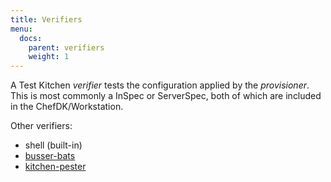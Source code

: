 ```yaml
---
title: Verifiers
menu:
  docs:
    parent: verifiers
    weight: 1
---
```


A Test Kitchen *verifier* tests the configuration applied by the *provisioner*. This is most commonly a InSpec or ServerSpec, both of which are included in the ChefDK/Workstation.

Other verifiers:

* shell (built-in)
* [busser-bats](https://github.com/test-kitchen/busser-bats/)
* [kitchen-pester](https://github.com/test-kitchen/kitchen-pester/)

